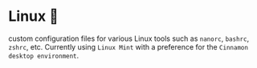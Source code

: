 # Linux 🐧

custom configuration files for various Linux tools such as `nanorc`, `bashrc`, `zshrc`, etc. Currently using `Linux Mint` with a preference for the `Cinnamon desktop environment`.
